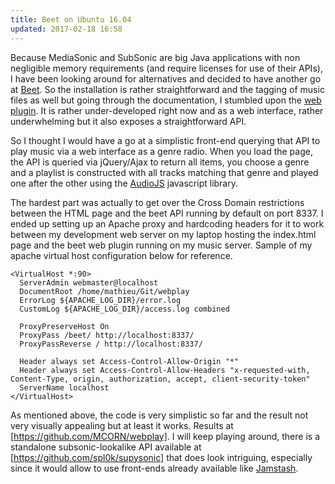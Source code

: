 ```yaml
---
title: Beet on Ubuntu 16.04
updated: 2017-02-18 16:58
---
```


Because MediaSonic and SubSonic are big Java applications with non negligible memory requirements (and require licenses for use of their APIs), I have been looking around for alternatives and decided to have another go at [Beet](http://beets.io/). So the installation is rather straightforward and the tagging of music files as well but going through the documentation, I stumbled upon the [web plugin](http://beets.readthedocs.io/en/v1.3.17/plugins/web.html). It is rather under-developed right now and as a web interface, rather underwhelming but it also exposes a straightforward API.

So I thought I would have a go at a simplistic front-end querying that API to play music via a web interface as a genre radio. When you load the page, the API is queried via jQuery/Ajax to return all items, you choose a genre and a playlist is constructed with all tracks matching that genre and played one after the other using the [AudioJS](https://kolber.github.io/audiojs/) javascript library.

The hardest part was actually to get over the Cross Domain restrictions between the HTML page and the beet API running by default on port 8337. I ended up setting up an Apache proxy and hardcoding headers for it to work between my development web server on my laptop hosting the index.html page and the beet web plugin running on my music server. Sample of my apache virtual host configuration below for reference.

```
<VirtualHost *:90>
  ServerAdmin webmaster@localhost
  DocumentRoot /home/mathieu/Git/webplay
  ErrorLog ${APACHE_LOG_DIR}/error.log
  CustomLog ${APACHE_LOG_DIR}/access.log combined

  ProxyPreserveHost On
  ProxyPass /beet/ http://localhost:8337/
  ProxyPassReverse / http://localhost:8337/

  Header always set Access-Control-Allow-Origin "*"
  Header always set Access-Control-Allow-Headers "x-requested-with, Content-Type, origin, authorization, accept, client-security-token"
  ServerName localhost
</VirtualHost>
```
As mentioned above, the code is very simplistic so far and the result not very visually appealing but at least it works. Results at [https://github.com/MCORN/webplay]. I will keep playing around, there is a standalone subsonic-lookalike API available at [https://github.com/spl0k/supysonic] that does look intriguing, especially since it would allow to use front-ends already available like [Jamstash](http://jamstash.com/).